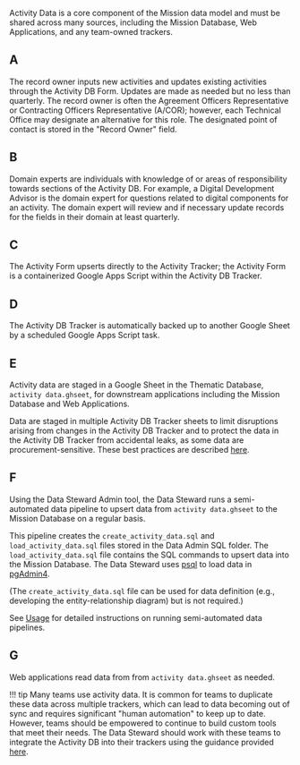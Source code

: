 Activity Data is a core component of the Mission data model and must be shared across many sources, including the Mission Database, Web Applications, and any team-owned trackers.

## A
The record owner inputs new activities and updates existing activities through the Activity DB Form. Updates are made as needed but no less than quarterly. The record owner is often the Agreement Officers Representative or Contracting Officers Representative (A/COR); however, each Technical Office may designate an alternative for this role. The designated point of contact is stored in the "Record Owner" field.

## B
Domain experts are individuals with knowledge of or areas of responsibility towards sections of the Activity DB. For example, a Digital Development Advisor is the domain expert for questions related to digital components for an activity. The domain expert will review and if necessary update records for the fields in their domain at least quarterly.

## C
The Activity Form upserts directly to the Activity Tracker; the Activity Form is a containerized Google Apps Script within the Activity DB Tracker.

## D
The Activity DB Tracker is automatically backed up to another Google Sheet by a scheduled Google Apps Script task.

## E
Activity data are staged in a Google Sheet in the Thematic Database, `activity data.ghseet`, for downstream applications including the Mission Database and Web Applications. 

Data are staged in multiple Activity DB Tracker sheets to limit disruptions arising from changes in the Activity DB Tracker and to protect the data in the Activity DB Tracker from accidental leaks, as some data are procurement-sensitive. These best practices are described [here](../../../knowledge/base/staging-data.md).

## F
Using the Data Steward Admin tool, the Data Steward runs a semi-automated data pipeline to upsert data from `activity data.ghseet` to the Mission Database on a regular basis.

This pipeline creates the `create_activity_data.sql` and `load_activity_data.sql` files stored in the Data Admin SQL folder. The `load_activity_data.sql` file contains the SQL commands to upsert data into the Mission Database. The Data Steward uses [psql](../../../knowledge/base/psql.md) to load data in [pgAdmin4](../../../knowledge/base/pgAdmin.md).

(The `create_activity_data.sql` file can be used for data definition (e.g., developing the entity-relationship diagram) but is not required.)

See [Usage](../../../usage/overview.md) for detailed instructions on running semi-automated data pipelines.

## G
Web applications read data from from `activity data.ghseet` as needed. 

!!! tip
    Many teams use activity data. It is common for teams to duplicate these data across multiple trackers, which can lead to data becoming out of sync and requires significant "human automation" to keep up to date. However, teams should be empowered to continue to build custom tools that meet their needs. The Data Steward should work with these teams to integrate the Activity DB into their trackers using the guidance provided [here](../../../knowledge/base/trackers.md).

